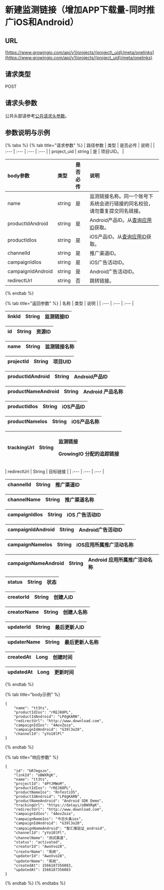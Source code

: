 # 新建监测链接（增加APP下载量-同时推广iOS和Android）

## URL

[https://www.growingio.com/api/v1/projects/{project\_uid}/meta/onelinks](https://www.growingio.com/api/v1/projects/{project_uid}/meta/onelinks)

## 请求类型

POST

## 请求头参数

公共头部请参考[公共请求头参数](../../authenticate.md)。

## 参数说明与示例

{% tabs %}
{% tab title="请求参数" %}
| 路径参数 | 类型 | 是否必传 | 说明 |
| :--- | :--- | :--- | :--- |
| project\_uid | string | 是 | 项目UID。 |

| body参数 | 类型 | 是否必传 | 说明 |
| :--- | :--- | :--- | :--- |
| name | string | 是 | 监测链接名称。同一个账号下系统会进行链接的同名校验，请勿重复提交同名链接。 |
| productIdAndroid | string | 是 | Android产品ID。从[查询应用ID](cha-xun-ying-yong-id.md)获取。 |
| productIdIos | string | 是 | iOS产品ID。从[查询应用ID](cha-xun-ying-yong-id.md)获取。 |
| channelId | string | 是 | 推广渠道ID。 |
| campaignIdIos | string | 是 | iOS广告活动ID。 |
| campaignIdAndroid | string | 是 | Android广告活动ID。 |
| redirectUrl | string | 否 | 跳转链接。 |
{% endtab %}

{% tab title="返回参数" %}
| 名称 | 类型 | 说明 |
| :--- | :--- | :--- |


| linkId | String | 监测链接ID |
| :--- | :--- | :--- |


| id | String | 资源ID |
| :--- | :--- | :--- |


| name | String | 监测链接名称 |
| :--- | :--- | :--- |


| projectId | String | 项目UID |
| :--- | :--- | :--- |


| productIdAndroid | String | Android产品ID |
| :--- | :--- | :--- |


| productNameAndroid | String | Android 产品名称 |
| :--- | :--- | :--- |


| productIdIos | String | iOS产品ID |
| :--- | :--- | :--- |


| productNameIos | String | iOS产品名称 |
| :--- | :--- | :--- |


<table>
  <thead>
    <tr>
      <th style="text-align:left">trackingUrl</th>
      <th style="text-align:left">String</th>
      <th style="text-align:left">
        <p>&#x76D1;&#x6D4B;&#x94FE;&#x63A5;</p>
        <p>GrowingIO &#x5206;&#x914D;&#x7684;&#x8FFD;&#x8E2A;&#x94FE;&#x63A5;</p>
      </th>
    </tr>
  </thead>
  <tbody></tbody>
</table>| redirectUrl | String | 目标链接 |
| :--- | :--- | :--- |


| channelId | String | 推广渠道ID |
| :--- | :--- | :--- |


| channelName | String | 推广渠道名称 |
| :--- | :--- | :--- |


| campaignIdIos | String | iOS 广告活动ID |
| :--- | :--- | :--- |


| campaignIdAndroid | String | Android广告活动ID |
| :--- | :--- | :--- |


| campaignNameIos | String | iOS应用所属推广活动名称 |
| :--- | :--- | :--- |


| campaignNameAndroid | String | Android 应用所属推广活动名称 |
| :--- | :--- | :--- |


| status | String | 状态 |
| :--- | :--- | :--- |


| creatorId | String | 创建人ID |
| :--- | :--- | :--- |


| creatorName | String | 创建人名称 |
| :--- | :--- | :--- |


| updaterId | String | 最后更新人ID |
| :--- | :--- | :--- |


| updaterName | String | 最后更新人名称 |
| :--- | :--- | :--- |


| createdAt | Long | 创建时间 |
| :--- | :--- | :--- |


| updatedAt | Long | 更新时间 |
| :--- | :--- | :--- |
{% endtab %}

{% tab title="body示例" %}
```text
{
    "name": "tt3ts",
    "productIdIos": "rREJ88PL",
    "productIdAndroid": "LPdgKARN",
    "redirectUrl": "http://www.download.com",
    "campaignIdIos": "4AovZoza",
    "campaignIdAndroid": "G39l3o20",
    "channelId": "yYo10lPl"
}
```
{% endtab %}

{% tab title="响应参数" %}
```text
{
    "id": "bR7mgxzo",
    "linkId": "oBWXRgK",
    "name": "tt3ts",
    "projectId": "4PYJMWoM",
    "productIdIos": "rREJ88PL",
    "productNameIos": "RnTestiOS",
    "productIdAndroid": "LPdgKARN",
    "productNameAndroid": "Android SDK Demo",
    "trackingUrl": "https://datayi/oBWXRgK",
    "redirectUrl": "http://www.download.com",
    "campaignIdIos": "4AovZoza",
    "campaignNameIos": "今日头条ios",
    "campaignIdAndroid": "G39l3o20",
    "campaignNameAndroid": "智汇推验证_android",
    "channelId": "yYo10lPl",
    "channelName": "测试渠道",
    "status": "activated",
    "creatorId": "AwoVvo28",
    "creatorName": "系统",
    "updaterId": "AwoVvo28",
    "updaterName": "系统",
    "createdAt": 1566187356083,
    "updatedAt": 1566187356083
}
```
{% endtab %}
{% endtabs %}

